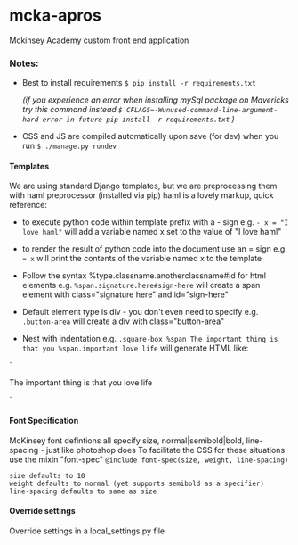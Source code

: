 mcka-apros
==========

Mckinsey Academy custom front end application

### Notes:

* Best to install requirements
`$ pip install -r requirements.txt`

    _(if you experience an error when installing mySql package on Mavericks try this command instead
`$ CFLAGS=-Wunused-command-line-argument-hard-error-in-future pip install -r requirements.txt`
    )_

* CSS and JS are compiled automatically upon save (for dev) when you run
`$ ./manage.py rundev`

#### Templates
We are using standard Django templates, but we are preprocessing them with haml preprocessor (installed via pip)
haml is a lovely markup, quick reference:

  * to execute python code within template prefix with a - sign
    e.g.
`- x = "I love haml"`
    will add a variable named x set to the value of "I love haml"

  * to render the result of python code into the document use an = sign
    e.g.
`= x`
    will print the contents of the variable named x to the template

  * Follow the syntax %type.classname.anotherclassname#id for html elements
    e.g.
`%span.signature.here#sign-here`
    will create a span element with class="signature here" and id="sign-here"

  * Default element type is div - you don't even need to specify
    e.g.
`.button-area`
    will create a div with class="button-area"

  * Nest with indentation
    e.g.
`.square-box
  %span The important thing is that you
  %span.important love life`
    will generate HTML like:

`<div class="square-box">
  <span>The important thing is that you</span>
  <span class="important">love life</span>
</div>`

#### Font Specification
  McKinsey font defintions all specify size, normal|semibold|bold, line-spacing - just like photoshop does
  To facilitate the CSS for these situations use the mixin "font-spec"
`@include font-spec(size, weight, line-spacing)`

    size defaults to 10
    weight defaults to normal (yet supports semibold as a specifier)
    line-spacing defaults to same as size

#### Override settings
Override settings in a local_settings.py file

